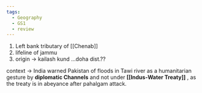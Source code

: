 ```yaml
---
tags:
  - Geography
  - GS1
  - review
---
```

1. Left bank tributary of [[Chenab]]
2. lifeline of jammu
3. origin -> kailash kund ...doha dist.??

context -> India warned Pakistan of floods in Tawi river as a humanitarian gesture by **diplomatic Channels** and not under **[[Indus-Water Treaty]]** , as the treaty is in abeyance after pahalgam attack.
